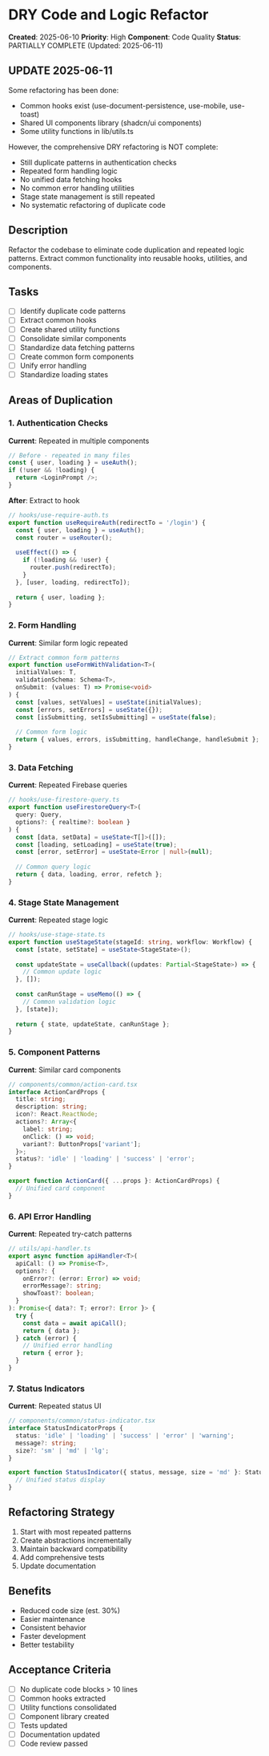 # DRY Code and Logic Refactor

**Created**: 2025-06-10
**Priority**: High
**Component**: Code Quality
**Status**: PARTIALLY COMPLETE (Updated: 2025-06-11)

## UPDATE 2025-06-11
Some refactoring has been done:
- Common hooks exist (use-document-persistence, use-mobile, use-toast)
- Shared UI components library (shadcn/ui components)
- Some utility functions in lib/utils.ts

However, the comprehensive DRY refactoring is NOT complete:
- Still duplicate patterns in authentication checks
- Repeated form handling logic
- No unified data fetching hooks
- No common error handling utilities
- Stage state management is still repeated
- No systematic refactoring of duplicate code

## Description
Refactor the codebase to eliminate code duplication and repeated logic patterns. Extract common functionality into reusable hooks, utilities, and components.

## Tasks
- [ ] Identify duplicate code patterns
- [ ] Extract common hooks
- [ ] Create shared utility functions
- [ ] Consolidate similar components
- [ ] Standardize data fetching patterns
- [ ] Create common form components
- [ ] Unify error handling
- [ ] Standardize loading states

## Areas of Duplication

### 1. Authentication Checks
**Current**: Repeated in multiple components
```typescript
// Before - repeated in many files
const { user, loading } = useAuth();
if (!user && !loading) {
  return <LoginPrompt />;
}
```

**After**: Extract to hook
```typescript
// hooks/use-require-auth.ts
export function useRequireAuth(redirectTo = '/login') {
  const { user, loading } = useAuth();
  const router = useRouter();
  
  useEffect(() => {
    if (!loading && !user) {
      router.push(redirectTo);
    }
  }, [user, loading, redirectTo]);
  
  return { user, loading };
}
```

### 2. Form Handling
**Current**: Similar form logic repeated
```typescript
// Extract common form patterns
export function useFormWithValidation<T>(
  initialValues: T,
  validationSchema: Schema<T>,
  onSubmit: (values: T) => Promise<void>
) {
  const [values, setValues] = useState(initialValues);
  const [errors, setErrors] = useState({});
  const [isSubmitting, setIsSubmitting] = useState(false);
  
  // Common form logic
  return { values, errors, isSubmitting, handleChange, handleSubmit };
}
```

### 3. Data Fetching
**Current**: Repeated Firebase queries
```typescript
// hooks/use-firestore-query.ts
export function useFirestoreQuery<T>(
  query: Query,
  options?: { realtime?: boolean }
) {
  const [data, setData] = useState<T[]>([]);
  const [loading, setLoading] = useState(true);
  const [error, setError] = useState<Error | null>(null);
  
  // Common query logic
  return { data, loading, error, refetch };
}
```

### 4. Stage State Management
**Current**: Repeated stage logic
```typescript
// hooks/use-stage-state.ts
export function useStageState(stageId: string, workflow: Workflow) {
  const [state, setState] = useState<StageState>();
  
  const updateState = useCallback((updates: Partial<StageState>) => {
    // Common update logic
  }, []);
  
  const canRunStage = useMemo(() => {
    // Common validation logic
  }, [state]);
  
  return { state, updateState, canRunStage };
}
```

### 5. Component Patterns
**Current**: Similar card components
```typescript
// components/common/action-card.tsx
interface ActionCardProps {
  title: string;
  description: string;
  icon?: React.ReactNode;
  actions?: Array<{
    label: string;
    onClick: () => void;
    variant?: ButtonProps['variant'];
  }>;
  status?: 'idle' | 'loading' | 'success' | 'error';
}

export function ActionCard({ ...props }: ActionCardProps) {
  // Unified card component
}
```

### 6. API Error Handling
**Current**: Repeated try-catch patterns
```typescript
// utils/api-handler.ts
export async function apiHandler<T>(
  apiCall: () => Promise<T>,
  options?: {
    onError?: (error: Error) => void;
    errorMessage?: string;
    showToast?: boolean;
  }
): Promise<{ data?: T; error?: Error }> {
  try {
    const data = await apiCall();
    return { data };
  } catch (error) {
    // Unified error handling
    return { error };
  }
}
```

### 7. Status Indicators
**Current**: Repeated status UI
```typescript
// components/common/status-indicator.tsx
interface StatusIndicatorProps {
  status: 'idle' | 'loading' | 'success' | 'error' | 'warning';
  message?: string;
  size?: 'sm' | 'md' | 'lg';
}

export function StatusIndicator({ status, message, size = 'md' }: StatusIndicatorProps) {
  // Unified status display
}
```

## Refactoring Strategy
1. Start with most repeated patterns
2. Create abstractions incrementally
3. Maintain backward compatibility
4. Add comprehensive tests
5. Update documentation

## Benefits
- Reduced code size (est. 30%)
- Easier maintenance
- Consistent behavior
- Faster development
- Better testability

## Acceptance Criteria
- [ ] No duplicate code blocks > 10 lines
- [ ] Common hooks extracted
- [ ] Utility functions consolidated
- [ ] Component library created
- [ ] Tests updated
- [ ] Documentation updated
- [ ] Code review passed
